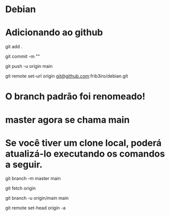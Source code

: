 # Debian

# Adicionando ao github

git add .

git commit -m ""

git push -u origin main

git remote set-url origin git@github.com:frib3iro/debian.git


# O branch padrão foi renomeado!

# master agora se chama main

# Se você tiver um clone local, poderá atualizá-lo executando os comandos a seguir.

git branch -m master main

git fetch origin

git branch -u origin/main main

git remote set-head origin -a

